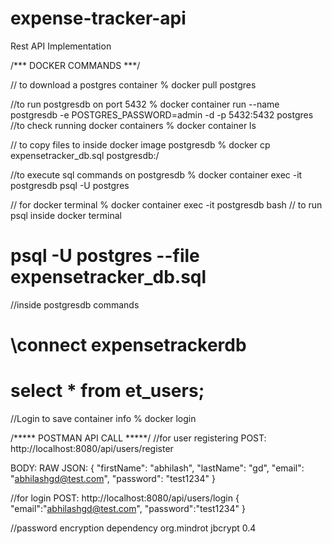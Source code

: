# expense-tracker-api

Rest API Implementation



/*** DOCKER COMMANDS ***/

// to download a postgres container
% docker pull postgres

//to run postgresdb on port 5432
% docker container run --name postgresdb -e POSTGRES_PASSWORD=admin -d -p 5432:5432 postgres
//to check running docker containers
% docker container ls

// to copy files to inside docker image postgresdb
% docker cp expensetracker_db.sql postgresdb:/ 

//to execute sql commands on postgresdb
%  docker container exec -it postgresdb psql -U postgres

// for docker terminal 
 % docker container exec -it postgresdb bash
 // to run psql inside docker terminal
 # psql -U postgres --file expensetracker_db.sql
//inside postgresdb commands 
# \connect expensetrackerdb
# select * from et_users;

//Login to save container info 
% docker login



/***** POSTMAN API CALL *****/
//for user registering
POST: http://localhost:8080/api/users/register

BODY: 
  RAW JSON: 
{
    "firstName": "abhilash",
    "lastName": "gd",
    "email": "abhilashgd@test.com",
    "password": "test1234"
}

//for login
POST: http://localhost:8080/api/users/login
{
    "email":"abhilashgd@test.com",
    "password":"test1234"
}

//password encryption dependency
<dependency>
			<groupId>org.mindrot</groupId>
			<artifactId>jbcrypt</artifactId>
			<version>0.4</version>
		</dependency>

